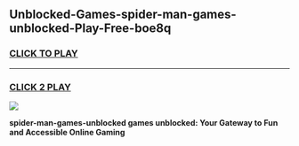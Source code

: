 
## Unblocked-Games-spider-man-games-unblocked-Play-Free-boe8q
<h3>
<a href="https://premium76.site?title=spider-man-games-unblocked&ref=21A">CLICK TO PLAY</a></h3>
<hr>

<h3>
<a href="https://premium76.site?title=spider-man-games-unblocked&ref=21A">CLICK 2 PLAY</a>
  
</h3>

<a href="https://premium76.site?title=spider-man-games-unblocked&ref=21A"><img src="https://clearcache.store/games.png"></a>


**spider-man-games-unblocked games unblocked: Your Gateway to Fun and Accessible Online Gaming**
